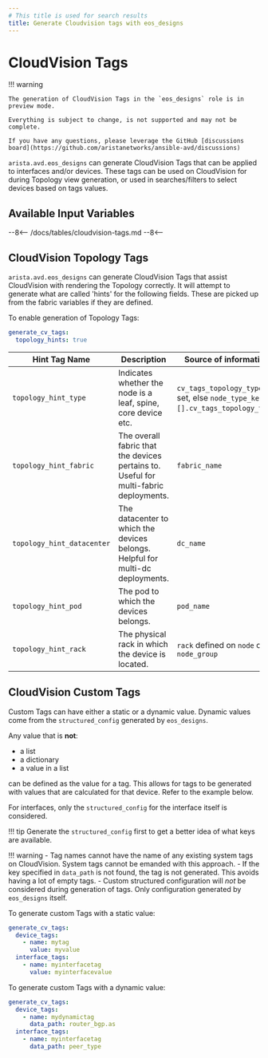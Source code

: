 ```yaml
---
# This title is used for search results
title: Generate Cloudvision tags with eos_designs
---
```

<!--
  ~ Copyright (c) 2023-2024 Arista Networks, Inc.
  ~ Use of this source code is governed by the Apache License 2.0
  ~ that can be found in the LICENSE file.
  -->

# CloudVision Tags

!!! warning

    The generation of CloudVision Tags in the `eos_designs` role is in preview mode.

    Everything is subject to change, is not supported and may not be complete.

    If you have any questions, please leverage the GitHub [discussions board](https://github.com/aristanetworks/ansible-avd/discussions)

`arista.avd.eos_designs` can generate CloudVision Tags that can be applied to interfaces and/or devices. These tags can be used on CloudVision for during Topology view generation,
or used in searches/filters to select devices based on tags values.

## Available Input Variables

--8<--
/docs/tables/cloudvision-tags.md
--8<--

## CloudVision Topology Tags

`arista.avd.eos_designs` can generate CloudVision Tags that assist CloudVision with rendering the Topology correctly.
It will attempt to generate what are called 'hints' for the following fields. These are picked up from the fabric variables if they are defined.

To enable generation of Topology Tags:

```yaml
generate_cv_tags:
  topology_hints: true
```

| Hint Tag Name | Description | Source of information |
| ------------- | ----------- |---------------------- |
| `topology_hint_type` | Indicates whether the node is a leaf, spine, core device etc. | `cv_tags_topology_type` if set, else `node_type_keys.[].cv_tags_topology_type`. |
| `topology_hint_fabric` | The overall fabric that the devices pertains to. Useful for multi-fabric deployments. | `fabric_name` |
| `topology_hint_datacenter` | The datacenter to which the devices belongs. Helpful for multi-dc deployments. | `dc_name` |
| `topology_hint_pod` | The pod to which the devices belongs. | `pod_name` |
| `topology_hint_rack` | The physical rack in which the device is located. | `rack` defined on `node` or `node_group` |

## CloudVision Custom Tags

Custom Tags can have either a static or a dynamic value. Dynamic values come from the `structured_config` generated by `eos_designs`.

Any value that is **not**:

- a list
- a dictionary
- a value in a list

can be defined as the value for a tag. This allows for tags to be generated with values that are calculated for that device. Refer to the example below.

For interfaces, only the `structured_config` for the interface itself is considered.

!!! tip
    Generate the `structured_config` first to get a better idea of what keys are available.

!!! warning
    - Tag names cannot have the name of any existing system tags on CloudVision. System tags cannot be emanded with this approach.
    - If the key specified in `data_path` is not found, the tag is not generated. This avoids having a lot of empty tags.
    - Custom structured configuration will *not* be considered during generation of tags. Only configuration generated by `eos_designs` itself.

To generate custom Tags with a static value:

```yaml
generate_cv_tags:
  device_tags:
    - name: mytag
      value: myvalue
  interface_tags:
    - name: myinterfacetag
      value: myinterfacevalue
```

To generate custom Tags with a dynamic value:

```yaml
generate_cv_tags:
  device_tags:
    - name: mydynamictag
      data_path: router_bgp.as
  interface_tags:
    - name: myinterfacetag
      data_path: peer_type
```
